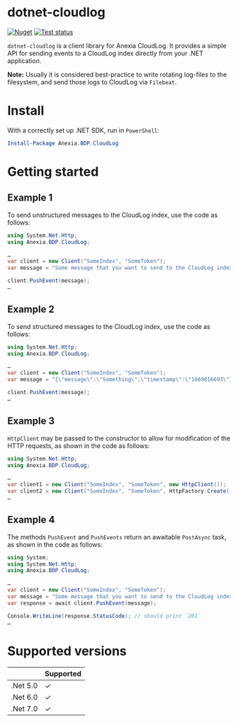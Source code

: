 dotnet-cloudlog
===============
[![Nuget](https://img.shields.io/nuget/v/Anexia.BDP.CloudLog)](https://www.nuget.org/packages/Anexia.BDP.CloudLog)
[![Test status](https://github.com/anexia/dotnet-cloudlog/actions/workflows/test.yml/badge.svg?branch=main)](https://github.com/anexia/dotnet-cloudlog/actions/workflows/test.yml)

`dotnet-cloudlog` is a client library for Anexia CloudLog. It provides a simple API for sending events to a CloudLog
index directly from your .NET application.

**Note:** Usually it is considered best-practice to write rotating log-files to the filesystem, and send those logs to
CloudLog via `Filebeat`.

# Install

With a correctly set up .NET SDK, run in `PowerShell`:

```powershell
Install-Package Anexia.BDP.CloudLog
```

# Getting started

## Example 1

To send unstructured messages to the CloudLog index, use the code as follows:

```cs
using System.Net.Http;
using Anexia.BDP.CloudLog;

…
var client = new Client("SomeIndex", "SomeToken");
var message = "Some message that you want to send to the CloudLog index";

client.PushEvent(message);
…
```

## Example 2

To send structured messages to the CloudLog index, use the code as follows:

```cs
using System.Net.Http;
using Anexia.BDP.CloudLog;

…
var client = new Client("SomeIndex", "SomeToken");
var message = "{\"message\":\"Something\",\"timestamp\":\"1669816693\"}"; // `timestamp` is a UNIX timestamp

client.PushEvent(message);
…
```

## Example 3

`HttpClient` may be passed to the constructor to allow for modification of the HTTP requests, as shown in the code
as follows:

```cs
using System.Net.Http;
using Anexia.BDP.CloudLog;

…
var client1 = new Client("SomeIndex", "SomeToken", new HttpClient());
var client2 = new Client("SomeIndex", "SomeToken", HttpFactory.Create());
…
```

## Example 4

The methods `PushEvent` and `PushEvents` return an awaitable `PostAsync` task, as shown in the code
as follows:

```cs
using System;
using System.Net.Http;
using Anexia.BDP.CloudLog;

…
var client = new Client("SomeIndex", "SomeToken");
var message = "Some message that you want to send to the CloudLog index";
var response = await client.PushEvent(message);

Console.WriteLine(response.StatusCode); // should print `201`
…
```

# Supported versions

|          | Supported |
|----------|-----------|
| .Net 5.0 | ✓         |
| .Net 6.0 | ✓         |
| .Net 7.0 | ✓         |
